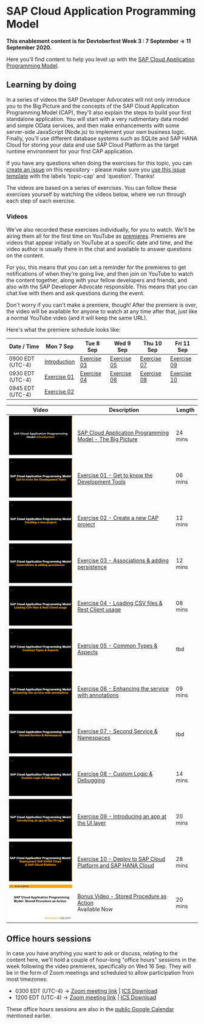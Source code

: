 # SAP Cloud Application Programming Model

**This enablement content is for Devtoberfest Week 3 : 7 September → 11 September 2020.**

Here you'll find content to help you level up with the [SAP Cloud Application Programming Model](https://cap.cloud.sap).

## Learning by doing

In a series of videos the SAP Developer Advocates will not only introduce you to the Big Picture and the concepts of the SAP Cloud Application Programming Model (CAP), they'll also explain the steps to build your first standalone application. You will start with a very rudimentary data model and simple OData services, and then make enhancements with some server-side JavaScript (Node.js) to implement your own business logic. Finally, you'll use different database systems such as SQLite and SAP HANA Cloud for storing your data and use SAP Cloud Platform as the target runtime environment for your first CAP application. 

If you have any questions when doing the exercises for this topic, you can [create an issue](https://github.com/SAP-samples/sap-devtoberfest-2020/issues/new?assignees=&labels=question%2C+topic-cap&template=exercise-question.md&title=Summarize+your+question+here) on this repository - please make sure you [use this issue template](https://github.com/SAP-samples/sap-devtoberfest-2020/issues/new?assignees=&labels=question%2C+topic-cap&template=exercise-question.md&title=Summarize+your+question+here) with the labels 'topic-cap' and 'question'. Thanks!

The videos are based on a series of exercises. You can follow these exercises yourself by watching the videos below, where we run through each step of each exercise. 

### Videos

We've also recorded these exercises individually, for you to watch. We'll be airing them all for the first time on YouTube as [premieres](https://support.google.com/youtube/answer/9080341). Premieres are videos that appear initially on YouTube at a specific date and time, and the video author is usually there in the chat and available to answer questions on the content. 

For you, this means that you can set a reminder for the premieres to get notifications of when they're going live, and then join on YouTube to watch the content together, along with your fellow developers and friends, and also with the SAP Developer Advocate responsible. This means that you can chat live with them and ask questions during the event.

Don't worry if you can't make a premiere, though! After the premiere is over, the video will be available for anyone to watch at any time after that, just like a normal YouTube video (and it will keep the same URL). 

Here's what the premiere schedule looks like:

| Date / Time      | Mon 7 Sep        | Tue 8 Sep       | Wed 9 Sep       | Thu 10 Sep      | Fri 11 Sep      |
| ---------------- | ---------------- | --------------- | --------------- | --------------- | --------------- |
| 0900 EDT (UTC-4) | [Introduction]() | [Exercise 03]() | [Exercise 05]() | [Exercise 07]() | [Exercise 09]() |
| 0930 EDT (UTC-4) | [Exercise 01]()  | [Exercise 04]() | [Exercise 06]() | [Exercise 08]() | [Exercise 10]() |
| 0945 EDT (UTC-4) | [Exercise 02]()  |                 |                 |                 |                 |


| Video                                                                               | Description                                                                                               | Length  |
| ----------------------------------------------------------------------------------- | --------------------------------------------------------------------------------------------------------- | ------- |
| [![Introduction](thumbnail-0.png)](https://youtu.be/T1gqalbwzHk)                    | [SAP Cloud Application Programming Model - The Big Picture](https://youtu.be/T1gqalbwzHk)                 | 24 mins |
| [![Exercise 01](thumbnail-1.png)](https://youtu.be/Qr7W78UA4Zo)                     | [Exercise 01 - Get to know the Development Tools](https://youtu.be/Qr7W78UA4Zo)                           | 06 mins |
| [![Exercise 02](thumbnail-2.png)](https://youtu.be/GOv8LqKQnmw)                     | [Exercise 02 - Create a new CAP project ](https://youtu.be/GOv8LqKQnmw)                                   | 12 mins |
| [![Exercise 03](thumbnail-3.png)](https://youtu.be/0F2_gqDNcbI)                     | [Exercise 03 - Associations & adding persistence](https://youtu.be/0F2_gqDNcbI)                           | 12 mins |
| [![Exercise 04](thumbnail-4.png)](https://youtu.be/VGmeUtCnSKU)                     | [Exercise 04 - Loading CSV files & Rest Client usage](https://youtu.be/VGmeUtCnSKU)                       | 08 mins |
| [![Exercise 05](thumbnail-5.png)](https://youtu.be/fBo6ru4_s_0)                     | [Exercise 05 - Common Types & Aspects](https://youtu.be/fBo6ru4_s_0)                                      | tbd     |
| [![Exercise 06](thumbnail-6.png)](https://youtu.be/STJWlinoPYY)                     | [Exercise 06 - Enhancing the service with annotations](https://youtu.be/STJWlinoPYY)                      | 09 mins |
| [![Exercise 07](thumbnail-7.png)](https://youtu.be/g4YblJKUAVQ)                     | [Exercise 07 - Second Service & Namespaces](https://youtu.be/g4YblJKUAVQ)                                 | tbd     |
| [![Exercise 08](thumbnail-8.png)](https://youtu.be/1snsOK5Tq2Y)                     | [Exercise 08 - Custom Logic & Debugging](https://youtu.be/1snsOK5Tq2Y)                                    | 14 mins |
| [![Exercise 09](thumbnail-9.png)](https://youtu.be/2ySplQUIpvk)                     | [Exercise 09 - Introducing an app at the UI layer](https://youtu.be/2ySplQUIpvk)                          | 20 mins |
| [![Exercise 10](thumbnail-10.png)](https://youtu.be/YwNdBSfZdjU)                    | [Exercise 10 - Deploy to SAP Cloud Platform and SAP HANA Cloud](https://youtu.be/YwNdBSfZdjU)             | 28 mins |
| [![Bonus Video](thumbnail-bonus1.png)](https://www.youtube.com/watch?v=wdfJ4ZP4aQs) | [Bonus Video - Stored Procedure as Action](https://www.youtube.com/watch?v=wdfJ4ZP4aQs) <br>Available Now | 20 mins |

## Office hours sessions

In case you have anything you want to ask or discuss, relating to the content here, we'll hold a couple of hour-long "office hours" sessions in the week following the video premieres, specifically on Wed 16 Sep. They will be in the form of Zoom meetings and scheduled to allow participation from most timezones:

- 0300 EDT (UTC-4) → [Zoom meeting link](https://sap-se.zoom.com/j/92815359419) | [ICS Download](https://sap-samples.github.io/sap-devtoberfest-2020/cal/cap_office_hours1.ics)
- 1200 EDT (UTC-4) → [Zoom meeting link](https://sap-se.zoom.us/j/94809437003) | [ICS Download](https://sap-samples.github.io/sap-devtoberfest-2020/cal/cap_office_hours2.ics)

These office hours sessions are also in the [public Google Calendar](https://calendar.google.com/calendar?cid=Ym1ibGJucHFkOHMwcWZoYnZnMjJqazE3OWdAZ3JvdXAuY2FsZW5kYXIuZ29vZ2xlLmNvbQ) mentioned earlier.
